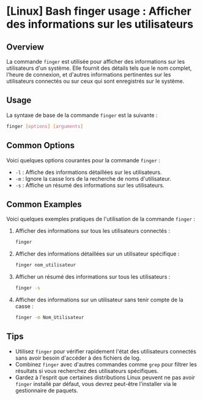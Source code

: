# [Linux] Bash finger usage : Afficher des informations sur les utilisateurs

## Overview
La commande `finger` est utilisée pour afficher des informations sur les utilisateurs d'un système. Elle fournit des détails tels que le nom complet, l'heure de connexion, et d'autres informations pertinentes sur les utilisateurs connectés ou sur ceux qui sont enregistrés sur le système.

## Usage
La syntaxe de base de la commande `finger` est la suivante :

```bash
finger [options] [arguments]
```

## Common Options
Voici quelques options courantes pour la commande `finger` :

- `-l` : Affiche des informations détaillées sur les utilisateurs.
- `-m` : Ignore la casse lors de la recherche de noms d'utilisateur.
- `-s` : Affiche un résumé des informations sur les utilisateurs.

## Common Examples
Voici quelques exemples pratiques de l'utilisation de la commande `finger` :

1. Afficher des informations sur tous les utilisateurs connectés :
   ```bash
   finger
   ```

2. Afficher des informations détaillées sur un utilisateur spécifique :
   ```bash
   finger nom_utilisateur
   ```

3. Afficher un résumé des informations sur tous les utilisateurs :
   ```bash
   finger -s
   ```

4. Afficher des informations sur un utilisateur sans tenir compte de la casse :
   ```bash
   finger -m Nom_Utilisateur
   ```

## Tips
- Utilisez `finger` pour vérifier rapidement l'état des utilisateurs connectés sans avoir besoin d'accéder à des fichiers de log.
- Combinez `finger` avec d'autres commandes comme `grep` pour filtrer les résultats si vous recherchez des utilisateurs spécifiques.
- Gardez à l'esprit que certaines distributions Linux peuvent ne pas avoir `finger` installé par défaut, vous devrez peut-être l'installer via le gestionnaire de paquets.
